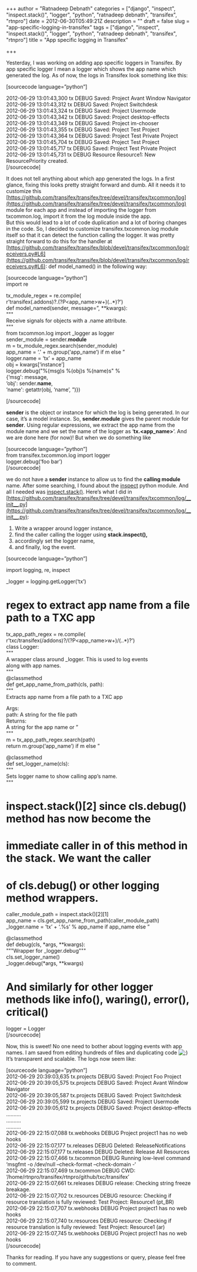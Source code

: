 +++
author = "Ratnadeep Debnath"
categories = ["django", "inspect", "inspect.stack()", "logger", "python", "ratnadeep debnath", "transifex", "rtnpro"]
date = 2012-06-30T05:49:21Z
description = ""
draft = false
slug = "app-specific-logging-in-transifex"
tags = ["django", "inspect", "inspect.stack()", "logger", "python", "ratnadeep debnath", "transifex", "rtnpro"]
title = "App specific logging in Transifex"

+++


Yesterday, I was working on adding app specific loggers in Transifex. By app specific logger I mean a logger which shows the app name which generated the log. As of now, the logs in Transifex look something like this:

[sourcecode language=”python”]

2012-06-29 13:01:43,300 tx DEBUG Saved: Project Avant Window Navigator  
 2012-06-29 13:01:43,312 tx DEBUG Saved: Project Switchdesk  
 2012-06-29 13:01:43,324 tx DEBUG Saved: Project Usermode  
 2012-06-29 13:01:43,342 tx DEBUG Saved: Project desktop-effects  
 2012-06-29 13:01:43,349 tx DEBUG Saved: Project im-chooser  
 2012-06-29 13:01:43,355 tx DEBUG Saved: Project Test Project  
 2012-06-29 13:01:43,364 tx DEBUG Saved: Project Test Private Project  
 2012-06-29 13:01:45,704 tx DEBUG Saved: Project Test Project  
 2012-06-29 13:01:45,717 tx DEBUG Saved: Project Test Private Project  
 2012-06-29 13:01:45,731 tx DEBUG Resource Resource1: New ResourcePriority created.  
 [/sourcecode]

It does not tell anything about which app generated the logs. In a first glance, fixing this looks pretty straight forward and dumb. All it needs it to customize this [https://github.com/transifex/transifex/tree/devel/transifex/txcommon/log](https://github.com/transifex/transifex/tree/devel/transifex/txcommon/log) module for each app and instead of importing the logger from txcommon.log, import it from the log module inside the app.  
 But this would lead to a lot of code duplication and a lot of boring changes in the code. So, I decided to customize transifex.txcommon.log module itself so that it can detect the function calling the logger. It was pretty straight forward to do this for the handler at [https://github.com/transifex/transifex/blob/devel/transifex/txcommon/log/receivers.py#L6](https://github.com/transifex/transifex/blob/devel/transifex/txcommon/log/receivers.py#L6): def model_named() in the following way:

[sourcecode language=”python”]  
 import re

tx_module_regex = re.compile(  
 r’transifex(.addons)?.(?P<app_name>w+)(..*)?’)  
 def model_named(sender, message=”, **kwargs):  
 """  
 Receive signals for objects with a .name attribute.  
 """  
 from txcommon.log import _logger as logger  
 sender_module = sender.__module__  
 m = tx_module_regex.search(sender_module)  
 app_name = ‘.’ + m.group(‘app_name’) if m else ”  
 logger.name = ‘tx’ + app_name  
 obj = kwargs[‘instance’]  
 logger.debug("%(msg)s %(obj)s %(name)s" %  
 {‘msg': message,  
 ‘obj': sender.__name__,  
 ‘name': getattr(obj, ‘name’, ”)})

[/sourcecode]

**sender** is the object or instance for which the log is being generated. In our case, it’s a model instance. So, **sender.__module__** gives the parent module for **sender**. Using regular expressions, we extract the app name from the module name and we set the name of the logger as ‘**tx.<app_name>**‘. And we are done here (for now)! But when we do something like

[sourcecode language=”python”]  
 from transifex.txcommon.log import logger  
 logger.debug(‘foo bar’)  
 [/sourcecode]

we do not have a **sender** instance to allow us to find the **calling module** name. After some searching, I found about the [inspect](http://docs.python.org/library/inspect.html) python module. And all I needed was [inspect.stack()](http://docs.python.org/library/inspect.html#inspect.stack). Here’s what I did in [https://github.com/transifex/transifex/tree/devel/transifex/txcommon/log/__init__.py](https://github.com/transifex/transifex/tree/devel/transifex/txcommon/log/__init__.py):

1. Write a wrapper around logger instance,
2. find the caller calling the logger using **stack.inspect(),**
3. accordingly set the logger name,
4. and finally, log the event.

[sourcecode language=”python”]

import logging, re, inspect

_logger = logging.getLogger(‘tx’)

# regex to extract app name from a file path to a TXC app  
 tx_app_path_regex = re.compile(  
 r’txc/transifex(/addons)?/(?P<app_name>w+)/(..*)?’)  
 class Logger:  
 """  
 A wrapper class around _logger. This is used to log events  
 along with app names.  
 """  
 @classmethod  
 def get_app_name_from_path(cls, path):  
 """  
 Extracts app name from a file path to a TXC app

 Args:  
 path: A string for the file path  
 Returns:  
 A string for the app name or ”  
 """  
 m = tx_app_path_regex.search(path)  
 return m.group(‘app_name’) if m else ”

 @classmethod  
 def set_logger_name(cls):  
 """  
 Sets logger name to show calling app’s name.  
 """  
 # inspect.stack()[2] since cls.debug() method has now become the  
 # immediate caller in of this method in the stack. We want the caller  
 # of cls.debug() or other logging method wrappers.  
 caller_module_path = inspect.stack()[2][1]  
 app_name = cls.get_app_name_from_path(caller_module_path)  
 _logger.name = ‘tx’ + ‘.%s’ % app_name if app_name else ”

 @classmethod  
 def debug(cls, *args, **kwargs):  
 """Wrapper for _logger.debug"""  
 cls.set_logger_name()  
 _logger.debug(*args, **kwargs)

 # And similarly for other logger methods like info(), waring(), error(), critical()

logger = Logger  
 [/sourcecode]

Now, this is sweet! No one need to bother about logging events with app names. I am saved from editing hundreds of files and duplicating code ![;)](http://127.0.0.1:8080/wordpress/wp-includes/images/smilies/icon_wink.gif) It’s transparent and scalable. The logs now seem like:

[sourcecode language=”python”]  
 2012-06-29 20:39:03,635 tx.projects DEBUG Saved: Project Foo Project  
 2012-06-29 20:39:05,575 tx.projects DEBUG Saved: Project Avant Window Navigator  
 2012-06-29 20:39:05,587 tx.projects DEBUG Saved: Project Switchdesk  
 2012-06-29 20:39:05,599 tx.projects DEBUG Saved: Project Usermode  
 2012-06-29 20:39:05,612 tx.projects DEBUG Saved: Project desktop-effects  
 ……….  
 ……….  
 ……….  
 2012-06-29 22:15:07,088 tx.webhooks DEBUG Project project1 has no web hooks  
 2012-06-29 22:15:07,177 tx.releases DEBUG Deleted: ReleaseNotifications  
 2012-06-29 22:15:07,177 tx.releases DEBUG Deleted: Release All Resources  
 2012-06-29 22:15:07,466 tx.txcommon DEBUG Running low-level command ‘msgfmt -o /dev/null –check-format –check-domain -‘  
 2012-06-29 22:15:07,469 tx.txcommon DEBUG CWD: ‘/home/rtnpro/transifex/rtnpro/github/txc/transifex’  
 2012-06-29 22:15:07,661 tx.releases DEBUG release: Checking string freeze breakage.  
 2012-06-29 22:15:07,702 tx.resources DEBUG resource: Checking if resource translation is fully reviewed: Test Project: Resource1 (pt_BR)  
 2012-06-29 22:15:07,707 tx.webhooks DEBUG Project project1 has no web hooks  
 2012-06-29 22:15:07,740 tx.resources DEBUG resource: Checking if resource translation is fully reviewed: Test Project: Resource1 (ar)  
 2012-06-29 22:15:07,745 tx.webhooks DEBUG Project project1 has no web hooks  
 [/sourcecode]

Thanks for reading. If you have any suggestions or query, please feel free to comment.

